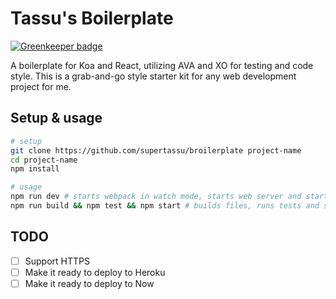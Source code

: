 # Tassu's Boilerplate

[![Greenkeeper badge](https://badges.greenkeeper.io/supertassu/weather-v2.svg)](https://greenkeeper.io/)

A boilerplate for Koa and React, utilizing AVA and XO for testing and code style.
This is a grab-and-go style starter kit for any web development project for me.

## Setup & usage

```bash
# setup
git clone https://github.com/supertassu/broilerplate project-name
cd project-name
npm install

# usage
npm run dev # starts webpack in watch mode, starts web server and starts xo and ava in watch mode
npm run build && npm test && npm start # builds files, runs tests and starts web server
```

## TODO

- [ ] Support HTTPS
- [ ] Make it ready to deploy to Heroku
- [ ] Make it ready to deploy to Now
